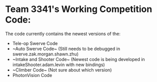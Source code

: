 # Team 3341's Working Competition Code:
The code currently contains the newest versions of the:
- Tele-op Swerve Code
- ~Auto Swerve Code~ (Still needs to be debugged in swerve.zak.morgan.shawn.zhu)
- ~Intake and Shooter Code~ (Newest code is being developed in intakeShooter.adam.levin with new bindings)
- ~Climber Code~ (Not sure about which version)
- PhotonVision Code

